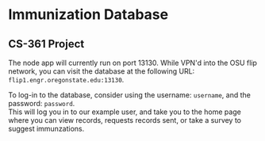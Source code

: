 # Immunization Database
## CS-361 Project

The node app will currently run on port 13130. While VPN'd into the OSU flip network, you can visit the database at the following URL: `flip1.engr.oregonstate.edu:13130`.  

To log-in to the database, consider using the username: `username`, and the password: `password`.  
This will log you in to our example user, and take you to the home page where you can view records, requests records sent, or take a survey to suggest immunzations.
